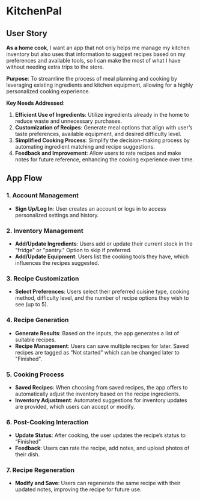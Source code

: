 # KitchenPal

## User Story

**As a home cook**, I want an app that not only helps me manage my kitchen inventory but also uses that information to suggest recipes based on my preferences and available tools, so I can make the most of what I have without needing extra trips to the store.

**Purpose**: To streamline the process of meal planning and cooking by leveraging existing ingredients and kitchen equipment, allowing for a highly personalized cooking experience.

**Key Needs Addressed**:
1. **Efficient Use of Ingredients**: Utilize ingredients already in the home to reduce waste and unnecessary purchases.
2. **Customization of Recipes**: Generate meal options that align with user’s taste preferences, available equipment, and desired difficulty level.
3. **Simplified Cooking Process**: Simplify the decision-making process by automating ingredient matching and recipe suggestions.
4. **Feedback and Improvement**: Allow users to rate recipes and make notes for future reference, enhancing the cooking experience over time.

## App Flow

### 1. Account Management
- **Sign Up/Log In**: User creates an account or logs in to access personalized settings and history.

### 2. Inventory Management
- **Add/Update Ingredients**: Users add or update their current stock in the "fridge" or "pantry." Option to skip if preferred.
- **Add/Update Equipment**: Users list the cooking tools they have, which influences the recipes suggested.

### 3. Recipe Customization
- **Select Preferences**: Users select their preferred cuisine type, cooking method, difficulty level, and the number of recipe options they wish to see (up to 5).

### 4. Recipe Generation
- **Generate Results**: Based on the inputs, the app generates a list of suitable recipes.
- **Recipe Management**: Users can save multiple recipes for later. Saved recipes are tagged as “Not started” which can be changed later to "Finished".

### 5. Cooking Process
- **Saved Recipes**: When choosing from saved recipes, the app offers to automatically adjust the inventory based on the recipe ingredients.
- **Inventory Adjustment**: Automated suggestions for inventory updates are provided, which users can accept or modify.

### 6. Post-Cooking Interaction
- **Update Status**: After cooking, the user updates the recipe’s status to “Finished”
- **Feedback**: Users can rate the recipe, add notes, and upload photos of their dish.

### 7. Recipe Regeneration
- **Modify and Save**: Users can regenerate the same recipe with their updated notes, improving the recipe for future use.
